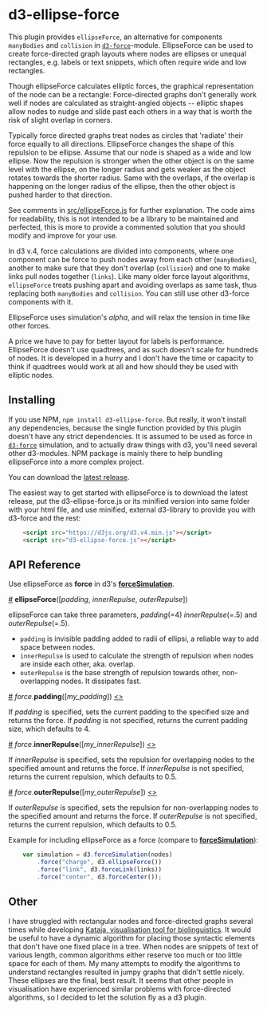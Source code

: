 # d3-ellipse-force

This plugin provides `ellipseForce`, an alternative for components `manyBodies` and `collision`  in [`d3-force`](https://github.com/d3/d3-force)-module. EllipseForce can be used to create force-directed graph layouts where nodes are ellipses or unequal rectangles, e.g. labels or text snippets, which often require wide and low rectangles. 

Though ellipseForce calculates elliptic forces, the graphical representation of the node can be a rectangle: Force-directed graphs don't generally work well if nodes are calculated as straight-angled objects -- elliptic shapes allow nodes to nudge and slide past each others in a way that is worth the risk of slight overlap in corners.     

Typically force directed graphs treat nodes as circles that 'radiate' their force equally to all directions. EllipseForce changes the shape of this repulsion to be ellipse. Assume that our node is shaped as a wide and low ellipse. Now the repulsion is stronger when the other object is on the same level with the ellipse, on the longer radius and gets weaker as the object rotates towards the shorter radius. Same with the overlaps, if the overlap is happening on the longer radius of the ellipse, then the other object is pushed harder to that direction. 

See comments in [src/ellipseForce.js](src/ellipseForce.js) for further explanation. The code aims for readability, this is not intended to be a library to be maintained and perfected, this is more to provide a commented solution that you should modify and improve for your use.  

In d3 v.4, force calculations are divided into components, where one component can be force to push nodes away from each other (`manyBodies`), another to make sure that they don't overlap (`collision`) and one to make links pull nodes together (`links`). Like many older force layout algorithms, `ellipseForce` treats pushing apart and avoiding overlaps as same task, thus replacing both `manyBodies` and `collision`. You can still use other d3-force components with it. 

EllipseForce uses simulation's *alpha*, and will relax the tension in time like other forces.   

A price we have to pay for better layout for labels is performance. EllipseForce doesn't use quadtrees, and as such doesn't scale for hundreds of nodes. It is developed in a hurry and I don't have the time or capacity to think if quadtrees would work at all and how should they be used with elliptic nodes.   

## Installing

If you use NPM, `npm install d3-ellipse-force`. But really, it won't install any dependencies, because the single function provided by this plugin doesn't have any strict dependencies. It is assumed to be used as force in [`d3-force`](https://github.com/d3/d3-force) simulation, and to actually draw things with d3, you'll need several other d3-modules. NPM package is mainly there to help bundling ellipseForce into a more complex project.  

You can download the [latest release](https://github.com/d3/d3-ellipse-force/releases/latest).

The easiest way to get started with ellipseForce is to download the latest release, put the d3-ellipse-force.js or its minified version into same folder with your html file, and use minified, external d3-library to provide you with d3-force and the rest:

```html
    <script src="https://d3js.org/d3.v4.min.js"></script>
    <script src="d3-ellipse-force.js"></script>
```


## API Reference

Use ellipseForce as **force** in d3's [**forceSimulation**](https://github.com/d3/d3-force#simulation_force).  

<a href="#ellipseForce" name="ellipseForce">#</a> <b>ellipseForce</b>([*padding*, *innerRepulse*, *outerRepulse*])

ellipseForce can take three parameters, *padding*(=4) *innerRepulse*(=.5) and *outerRepulse*(=.5). 

* `padding` is invisible padding added to radii of ellipsi, a reliable way to add space between nodes.  
* `innerRepulse` is used to calculate the strength of repulsion when nodes are inside each other, aka. overlap. 
* `outerRepulse` is the base strength of repulsion towards other, non-overlapping nodes. It dissipates fast.  

<a name="padding" href="#padding">#</a> <i>force</i>.<b>padding</b>([<i>my_padding</i>]) [<>](https://github.com/jpurma/d3-ellipse-force/blob/master/src/ellipseForce.js#L141 "Source")

If *padding* is specified, sets the current padding to the specified size and returns the force. If *padding* is not specified, returns the current padding size, which defaults to 4.

<a name="innerRepulse" href="#innerRepulse">#</a> <i>force</i>.<b>innerRepulse</b>([<i>my_innerRepulse</i>]) [<>](https://github.com/jpurma/d3-ellipse-force/blob/master/src/ellipseForce.js#L132 "Source")

If *innerRepulse* is specified, sets the repulsion for overlapping nodes to the specified amount and returns the force. If *innerRepulse* is not specified, returns the current repulsion, which defaults to 0.5.

<a name="outerRepulse" href="#outerRepulse">#</a> <i>force</i>.<b>outerRepulse</b>([<i>my_outerRepulse</i>]) [<>](https://github.com/jpurma/d3-ellipse-force/blob/master/src/ellipseForce.js#L123 "Source")

If *outerRepulse* is specified, sets the repulsion for non-overlapping nodes to the specified amount and returns the force. If *outerRepulse* is not specified, returns the current repulsion, which defaults to 0.5.


Example for including ellipseForce as a force (compare to [**forceSimulation**](https://github.com/d3/d3-force#simulation_force)):

```js
    var simulation = d3.forceSimulation(nodes)
        .force("charge", d3.ellipseForce())
        .force("link", d3.forceLink(links))
        .force("center", d3.forceCenter());
```
## Other

I have struggled with rectangular nodes and force-directed graphs several times while developing [Kataja, visualisation tool for biolinguistics](https://github.com/jpurma/Kataja). It would be useful to have a dynamic algorithm for placing those syntactic elements that don't have one fixed place in a tree. When nodes are snippets of text of various length, common algorithms either reserve too much or too little space for each of them. My many attempts to modify the algorithms to understand rectangles resulted in jumpy graphs that didn't settle nicely. These ellipses are the final, best result. It seems that other people in visualisation have experienced similar problems with force-directed algorithms, so I decided to let the solution fly as a d3 plugin.
